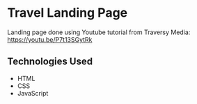 # Travel Landing Page

Landing page done using Youtube tutorial from Traversy Media:
https://youtu.be/P7t13SGytRk

## Technologies Used
- HTML
- CSS
- JavaScript
